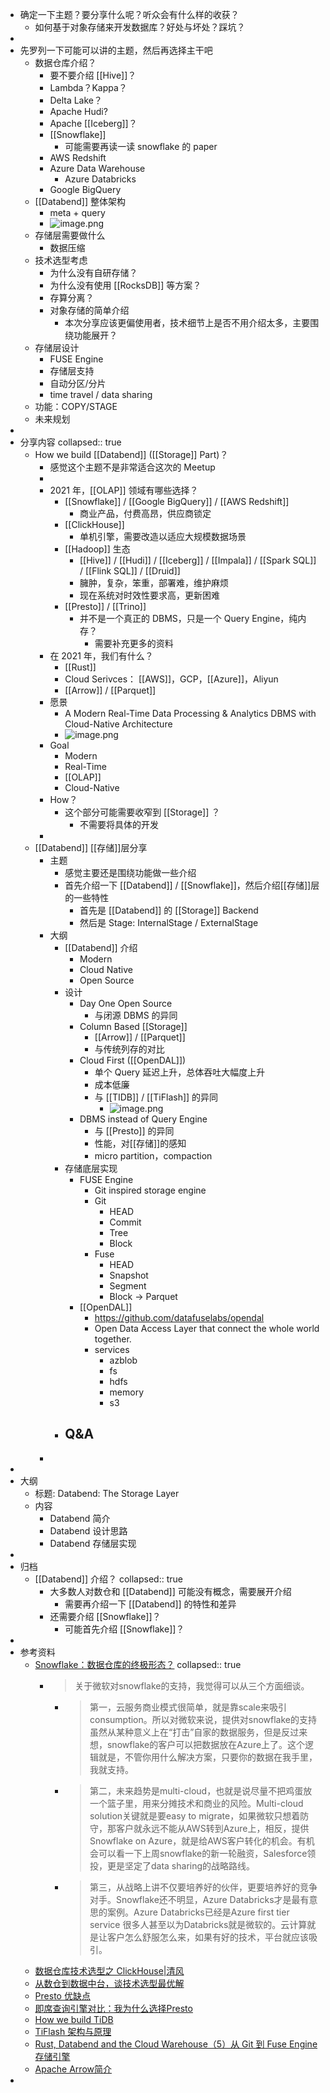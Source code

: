 - 确定一下主题？要分享什么呢？听众会有什么样的收获？
	- 如何基于对象存储来开发数据库？好处与坏处？踩坑？
-
- 先罗列一下可能可以讲的主题，然后再选择主干吧
	- 数据仓库介绍？
		- 要不要介绍 [[Hive]]？
		- Lambda？Kappa？
		- Delta Lake？
		- Apache Hudi?
		- Apache [[Iceberg]]？
		- [[Snowflake]]
			- 可能需要再读一读 snowflake 的 paper
		- AWS Redshift
		- Azure Data Warehouse
			- Azure Databricks
		- Google BigQuery
	- [[Databend]] 整体架构
		- meta + query
		- ![image.png](../assets/image_1652967714977_0.png)
	- 存储层需要做什么
		- 数据压缩
	- 技术选型考虑
		- 为什么没有自研存储？
		- 为什么没有使用 [[RocksDB]] 等方案？
		- 存算分离？
		- 对象存储的简单介绍
			- 本次分享应该更偏使用者，技术细节上是否不用介绍太多，主要围绕功能展开？
	- 存储层设计
		- FUSE Engine
		- 存储层支持
		- 自动分区/分片
		- time travel / data sharing
	- 功能：COPY/STAGE
	- 未来规划
-
- 分享内容
  collapsed:: true
	- How we build [[Databend]] ([[Storage]] Part)？
		- 感觉这个主题不是非常适合这次的 Meetup
		-
		- 2021 年，[[OLAP]] 领域有哪些选择？
			- [[Snowflake]] / [[Google BigQuery]] / [[AWS Redshift]]
				- 商业产品，付费高昂，供应商锁定
			- [[ClickHouse]]
				- 单机引擎，需要改造以适应大规模数据场景
			- [[Hadoop]] 生态
				- [[Hive]] / [[Hudi]]  / [[Iceberg]] / [[Impala]] / [[Spark SQL]] / [[Flink SQL]] / [[Druid]]
				- 臃肿，复杂，笨重，部署难，维护麻烦
				- 现在系统对时效性要求高，更新困难
			- [[Presto]] / [[Trino]]
				- 并不是一个真正的 DBMS，只是一个 Query Engine，纯内存？
					- 需要补充更多的资料
		- 在 2021 年，我们有什么？
			- [[Rust]]
			- Cloud Serivces： [[AWS]]，GCP，[[Azure]]，Aliyun
			- [[Arrow]] / [[Parquet]]
		- 愿景
			- A Modern Real-Time Data Processing & Analytics DBMS with Cloud-Native Architecture
			- ![image.png](../assets/image_1652967714977_0.png)
		- Goal
			- Modern
			- Real-Time
			- [[OLAP]]
			- Cloud-Native
		- How？
			- 这个部分可能需要收窄到 [[Storage]] ？
				- 不需要将具体的开发
		-
	- [[Databend]] [[存储]]层分享
		- 主题
			- 感觉主要还是围绕功能做一些介绍
			- 首先介绍一下 [[Databend]] / [[Snowflake]]，然后介绍[[存储]]层的一些特性
				- 首先是 [[Databend]] 的 [[Storage]] Backend
				- 然后是 Stage: InternalStage / ExternalStage
		- 大纲
			- [[Databend]] 介绍
				- Modern
				- Cloud Native
				- Open Source
			- 设计
				- Day One Open Source
					- 与闭源 DBMS 的异同
				- Column Based [[Storage]]
					- [[Arrow]] / [[Parquet]]
					- 与传统列存的对比
				- Cloud First ([[OpenDAL]])
					- 单个 Query 延迟上升，总体吞吐大幅度上升
					- 成本低廉
					- 与  [[TIDB]] / [[TiFlash]] 的异同
						- ![image.png](../assets/image_1653279558237_0.png)
				- DBMS instead of Query Engine
					- 与 [[Presto]] 的异同
					- 性能，对[[存储]]的感知
					- micro partition，compaction
			- 存储底层实现
				- FUSE Engine
					- Git inspired storage engine
					- Git
						- HEAD
						- Commit
						- Tree
						- Block
					- Fuse
						- HEAD
						- Snapshot
						- Segment
						- Block -> Parquet
				- [[OpenDAL]]
					- https://github.com/datafuselabs/opendal
					- Open Data Access Layer that connect the whole world together.
					- services
						- azblob
						- fs
						- hdfs
						- memory
						- s3
			- Q&A
				-
		-
-
- 大纲
	- 标题: Databend: The Storage Layer
	- 内容
		- Databend 简介
		- Databend 设计思路
		- Databend 存储层实现
-
- 归档
	- [[Databend]] 介绍？
	  collapsed:: true
		- 大多数人对数仓和 [[Databend]] 可能没有概念，需要展开介绍
			- 需要再介绍一下 [[Databend]] 的特性和差异
		- 还需要介绍 [[Snowflake]]？
			- 可能首先介绍 [[Snowflake]]？
-
- 参考资料
	- [Snowflake：数据仓库的终极形态？](https://zhuanlan.zhihu.com/p/54439354)
	  collapsed:: true
		- > 关于微软对snowflake的支持，我觉得可以从三个方面细谈。
			- > 第一，云服务商业模式很简单，就是靠scale来吸引consumption。所以对微软来说，提供对snowflake的支持虽然从某种意义上在“打击”自家的数据服务，但是反过来想，snowflake的客户可以把数据放在Azure上了。这个逻辑就是，不管你用什么解决方案，只要你的数据在我手里，我就支持。
			- > 第二，未来趋势是multi-cloud，也就是说尽量不把鸡蛋放一个篮子里，用来分摊技术和商业的风险。Multi-cloud solution关键就是要easy to migrate，如果微软只想着防守，那客户就永远不能从AWS转到Azure上，相反，提供Snowflake on Azure，就是给AWS客户转化的机会。有机会可以看一下上周snowflake的新一轮融资，Salesforce领投，更是坚定了data sharing的战略路线。
			- > 第三，从战略上讲不仅要培养好的伙伴，更要培养好的竞争对手。Snowflake还不明显，Azure Databricks才是最有意思的案例。Azure Databricks已经是Azure first tier service 很多人甚至以为Databricks就是微软的。云计算就是让客户怎么舒服怎么来，如果有好的技术，平台就应该吸引。
	- [数据仓库技术选型之 ClickHouse|清风](https://www.modb.pro/db/197700)
	- [从数仓到数据中台，谈技术选型最优解](https://www.infoq.cn/article/jqr7zoiucoqi0skgiagb)
	- [Presto 优缺点](https://zhuanlan.zhihu.com/p/93711386)
	- [即席查询引擎对比：我为什么选择Presto](https://cloud.tencent.com/developer/article/1877751)
	- [How we build TiDB](https://en.pingcap.com/blog/how-we-build-tidb/)
	- [TiFlash 架构与原理](https://book.tidb.io/session1/chapter9/tiflash-architecture.html)
	- [Rust, Databend and the Cloud Warehouse（5）从 Git 到 Fuse Engine 存储引擎](https://bohutang.me/2022/05/06/databend-cloud-warehouse-fuse-engine/)
	- [Apache Arrow简介](https://zhuanlan.zhihu.com/p/339132159)
-